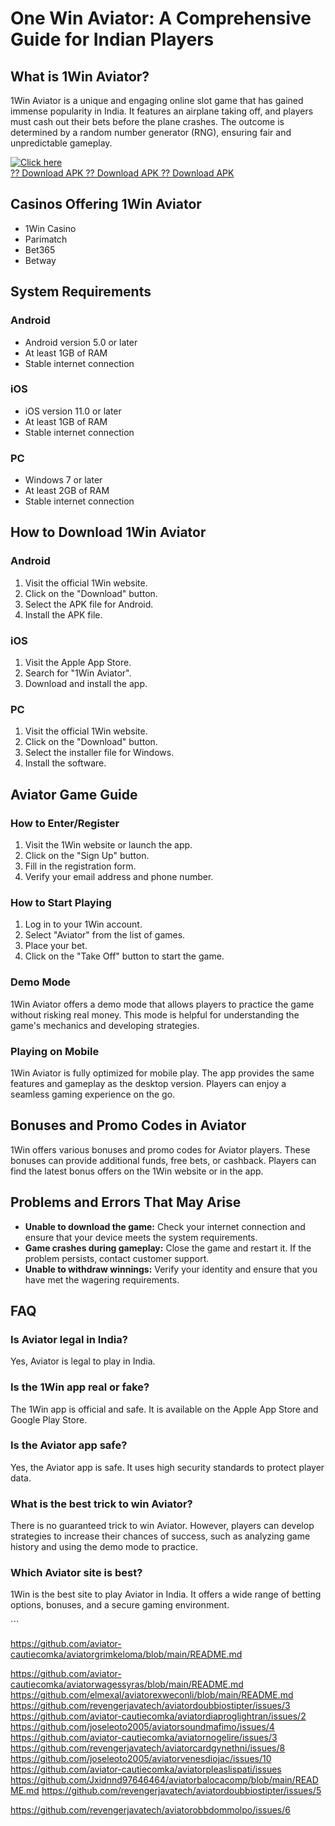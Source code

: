 # One Win Aviator: A Comprehensive Guide for Indian Players

## What is 1Win Aviator?

1Win Aviator is a unique and engaging online slot game that has gained
immense popularity in India. It features an airplane taking off, and
players must cash out their bets before the plane crashes. The outcome
is determined by a random number generator (RNG), ensuring fair and
unpredictable gameplay.

[![Click
here](https://readscoops.com/wp-content/uploads/2023/03/Readscoop-aviator-1-1.jpg)](https://traff.sbs/deff)\
[?? Download APK ?? Download APK ?? Download
APK](https://traff.sbs/deff)

## Casinos Offering 1Win Aviator

-   1Win Casino
-   Parimatch
-   Bet365
-   Betway

## System Requirements

### Android

-   Android version 5.0 or later
-   At least 1GB of RAM
-   Stable internet connection

### iOS

-   iOS version 11.0 or later
-   At least 1GB of RAM
-   Stable internet connection

### PC

-   Windows 7 or later
-   At least 2GB of RAM
-   Stable internet connection

## How to Download 1Win Aviator

### Android

1.  Visit the official 1Win website.
2.  Click on the "Download" button.
3.  Select the APK file for Android.
4.  Install the APK file.

### iOS

1.  Visit the Apple App Store.
2.  Search for "1Win Aviator".
3.  Download and install the app.

### PC

1.  Visit the official 1Win website.
2.  Click on the "Download" button.
3.  Select the installer file for Windows.
4.  Install the software.

## Aviator Game Guide

### How to Enter/Register

1.  Visit the 1Win website or launch the app.
2.  Click on the "Sign Up" button.
3.  Fill in the registration form.
4.  Verify your email address and phone number.

### How to Start Playing

1.  Log in to your 1Win account.
2.  Select "Aviator" from the list of games.
3.  Place your bet.
4.  Click on the "Take Off" button to start the game.

### Demo Mode

1Win Aviator offers a demo mode that allows players to practice the game
without risking real money. This mode is helpful for understanding the
game\'s mechanics and developing strategies.

### Playing on Mobile

1Win Aviator is fully optimized for mobile play. The app provides the
same features and gameplay as the desktop version. Players can enjoy a
seamless gaming experience on the go.

## Bonuses and Promo Codes in Aviator

1Win offers various bonuses and promo codes for Aviator players. These
bonuses can provide additional funds, free bets, or cashback. Players
can find the latest bonus offers on the 1Win website or in the app.

## Problems and Errors That May Arise

-   **Unable to download the game:** Check your internet connection and
    ensure that your device meets the system requirements.
-   **Game crashes during gameplay:** Close the game and restart it. If
    the problem persists, contact customer support.
-   **Unable to withdraw winnings:** Verify your identity and ensure
    that you have met the wagering requirements.

## FAQ

### Is Aviator legal in India?

Yes, Aviator is legal to play in India.

### Is the 1Win app real or fake?

The 1Win app is official and safe. It is available on the Apple App
Store and Google Play Store.

### Is the Aviator app safe?

Yes, the Aviator app is safe. It uses high security standards to protect
player data.

### What is the best trick to win Aviator?

There is no guaranteed trick to win Aviator. However, players can
develop strategies to increase their chances of success, such as
analyzing game history and using the demo mode to practice.

### Which Aviator site is best?

1Win is the best site to play Aviator in India. It offers a wide range
of betting options, bonuses, and a secure gaming environment.

\`\`\`

https://github.com/aviator-cautiecomka/aviatorgrimkeloma/blob/main/README.md

https://github.com/aviator-cautiecomka/aviatorwagessyras/blob/main/README.md
https://github.com/elmexal/aviatorexweconli/blob/main/README.md
https://github.com/revengerjavatech/aviatordoubbiostipter/issues/3
https://github.com/aviator-cautiecomka/aviatordiaproglightran/issues/2
https://github.com/joseleoto2005/aviatorsoundmafimo/issues/4
https://github.com/aviator-cautiecomka/aviatornogelire/issues/3
https://github.com/revengerjavatech/aviatorcardgynethni/issues/8
https://github.com/joseleoto2005/aviatorvenesdiojac/issues/10
https://github.com/aviator-cautiecomka/aviatorpleaslispati/issues
https://github.com/Jxidnnd97646464/aviatorbalocacomp/blob/main/README.md
https://github.com/revengerjavatech/aviatordoubbiostipter/issues/5

https://github.com/revengerjavatech/aviatorobbdommolpo/issues/6
